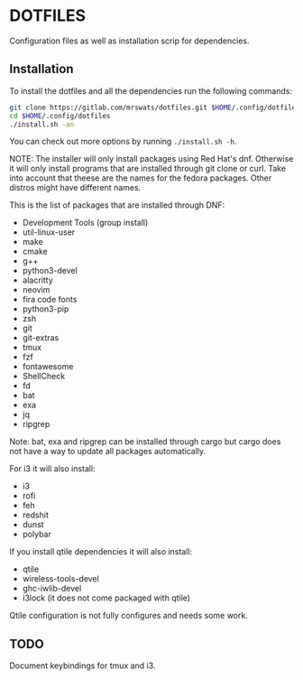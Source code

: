 # DOTFILES

Configuration files as well as installation scrip for dependencies.

## Installation

To install the dotfiles and all the dependencies run the following commands:

```bash
git clone https://gitlab.com/mrswats/dotfiles.git $HOME/.config/dotfiles
cd $HOME/.config/dotfiles
./install.sh -an
```

You can check out more options by running `./install.sh -h`.

NOTE: The installer will only install packages using Red Hat's dnf. Otherwise
it will only install programs that are installed through git clone or curl.
Take into account that theese are the names for the fedora packages. Other
distros might have different names.

This is the list of packages that are installed through DNF:

- Development Tools (group install)
- util-linux-user
- make
- cmake
- g++
- python3-devel
- alacritty
- neovim
- fira code fonts
- python3-pip
- zsh
- git
- git-extras
- tmux
- fzf
- fontawesome
- ShellCheck
- fd
- bat
- exa
- jq
- ripgrep

Note: bat, exa and ripgrep can be installed through cargo but cargo does not
have a way to update all packages automatically.

For i3 it will also install:

- i3
- rofi
- feh
- redshit
- dunst
- polybar

If you install qtile dependencies it will also install:

- qtile
- wireless-tools-devel
- ghc-iwlib-devel
- i3lock (it does not come packaged with qtile)

Qtile configuration is not fully configures and needs some work.

## TODO

Document keybindings for tmux and i3.
